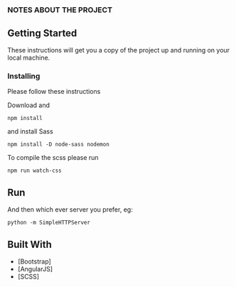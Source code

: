 #  



### NOTES ABOUT THE PROJECT

## Getting Started

These instructions will get you a copy of the project up and running on your local machine.


### Installing

Please follow these instructions

Download and 

```
npm install 
```

and install Sass

```
npm install -D node-sass nodemon
```

To compile the scss please run

```
npm run watch-css
```

## Run


And then which ever server you prefer, eg:

```
python -m SimpleHTTPServer
```



## Built With

* [Bootstrap] 
* [AngularJS] 
* [SCSS]

